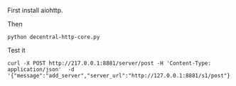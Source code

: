 First install aiohttp.

Then

```
python decentral-http-core.py
```
Test it

```
curl -X POST http://217.0.0.1:8881/server/post -H 'Content-Type: application/json'  -d '{"message":"add_server","server_url":"http://127.0.0.1:8881/s1/post"}'
```


